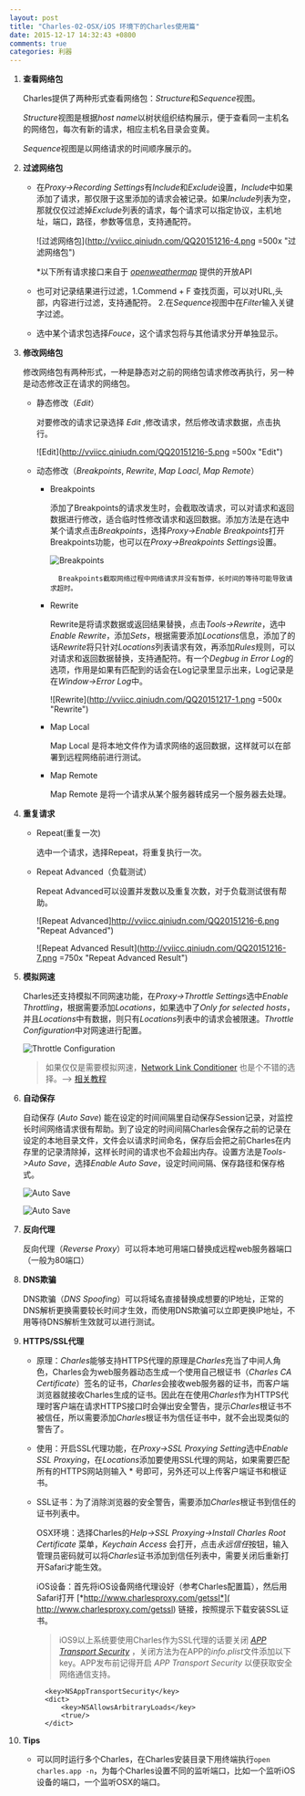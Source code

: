 ```yaml
---
layout: post
title: "Charles-02-OSX/iOS 环境下的Charles使用篇"
date: 2015-12-17 14:32:43 +0800
comments: true
categories: 利器
---
```

1. **查看网络包**

	 Charles提供了两种形式查看网络包：*Structure*和*Sequence*视图。
	
	*Structure*视图是根据*host name*以树状组织结构展示，便于查看同一主机名的网络包，每次有新的请求，相应主机名目录会变黄。
		
	*Sequence*视图是以网络请求的时间顺序展示的。
	
2. **过滤网络包**

	* 在*Proxy->Recording Settings*有*Include*和*Exclude*设置，*Include*中如果添加了请求，那仅限于这里添加的请求会被记录。如果*Include*列表为空，那就仅仅过滤掉*Exclude*列表的请求，每个请求可以指定协议，主机地址，端口，路径，参数等信息，支持通配符。
	
		![过滤网络包](http://vviicc.qiniudn.com/QQ20151216-4.png =500x "过滤网络包")
		
		*以下所有请求接口来自于 [*openweathermap*](http://openweathermap.org/ "openweathermap") 提供的开放API 
		
	* 也可对记录结果进行过滤，1.Commend + F 查找页面，可以对URL,头部，内容进行过滤，支持通配符。 2.在*Sequence*视图中在*Filter*输入关键字过滤。
	
	* 选中某个请求包选择*Fouce*，这个请求包将与其他请求分开单独显示。
	
3. **修改网络包**

	修改网络包有两种形式，一种是静态对之前的网络包请求修改再执行，另一种是动态修改正在请求的网络包。
	
	* 静态修改（*Edit*）
	
		对要修改的请求记录选择 *Edit* ,修改请求，然后修改请求数据，点击执行。
		
		![Edit](http://vviicc.qiniudn.com/QQ20151216-5.png =500x "Edit")
		
	* 动态修改（*Breakpoints*, *Rewrite*, *Map Loacl*, *Map Remote*）
	
		* Breakpoints
		
			添加了Breakpoints的请求发生时，会截取改请求，可以对请求和返回数据进行修改，适合临时性修改请求和返回数据。添加方法是在选中某个请求点击*Breakpoints*，选择*Proxy->Enable Breakpoints*打开Breakpoints功能，也可以在*Proxy->Breakpoints Settings*设置。
			
			![Breakpoints](http://vviicc.qiniudn.com/QQ20151216-8.png "Breakpoints")
				
				Breakpoints截取网络过程中网络请求并没有暂停，长时间的等待可能导致请求超时。
			
		* Rewrite
		
			Rewrite是将请求数据或返回结果替换，点击*Tools->Rewrite*，选中*Enable Rewrite*，添加*Sets*，根据需要添加*Locations*信息，添加了的话*Rewrite*将只针对*Locations*列表请求有效，再添加*Rules*规则，可以对请求和返回数据替换，支持通配符。有一个*Degbug in Error Log*的选项，作用是如果有匹配到的话会在Log记录里显示出来，Log记录是在*Window->Error Log*中。
			
			![Rewrite](http://vviicc.qiniudn.com/QQ20151217-1.png =500x "Rewrite")
			
		* Map Local
		
			Map Local 是将本地文件作为请求网络的返回数据，这样就可以在部署到远程网络前进行测试。
			
		* Map Remote
		
			Map Remote 是将一个请求从某个服务器转成另一个服务器去处理。
			
4. **重复请求**

	* Repeat(重复一次)
		
		选中一个请求，选择Repeat，将重复执行一次。
			
	* Repeat Advanced（负载测试）
	
		Repeat Advanced可以设置并发数以及重复次数，对于负载测试很有帮助。
		
		![Repeat Advanced]http://vviicc.qiniudn.com/QQ20151216-6.png "Repeat Advanced") 
		
		![Repeat Advanced Result](http://vviicc.qiniudn.com/QQ20151216-7.png =750x "Repeat Advanced Result")
	
5. **模拟网速**

	Charles还支持模拟不同网速功能，在*Proxy->Throttle Settings*选中*Enable Throttling*，根据需要添加*Locations*，如果选中了*Only for selected hosts*，并且*Locations*中有数据，则只有*Locations*列表中的请求会被限速。*Throttle Configuration*中对网速进行配置。
	
	![Throttle Configuration](http://vviicc.qiniudn.com/QQ20151217-2.png "Throttle Configuration")
	
	> 如果仅仅是需要模拟网速，[Network Link Conditioner](https://developer.apple.com/downloads/index.action?q=Hardware%20IO%20Tools) 也是个不错的选择。--> [相关教程](http://nshipster.com/network-link-conditioner/)
	
6. **自动保存**

	自动保存 (*Auto Save*) 能在设定的时间间隔里自动保存Session记录，对监控长时间网络请求很有帮助。到了设定的时间间隔Charles会保存之前的记录在设定的本地目录文件，文件会以请求时间命名，保存后会把之前Charles在内存里的记录清除掉，这样长时间的请求也不会超出内存。设置方法是*Tools->Auto Save*，选择*Enable Auto Save*，设定时间间隔、保存路径和保存格式。
	
	![Auto Save](http://vviicc.qiniudn.com/QQ20151217-4.png "Auto Save")
	
	![Auto Save](http://vviicc.qiniudn.com/QQ20151217-5.png "Auto Save")
	
7. **反向代理**

	反向代理（*Reverse Proxy*）可以将本地可用端口替换成远程web服务器端口（一般为80端口）
	
8. **DNS欺骗**

	DNS欺骗（*DNS Spoofing*）可以将域名直接替换成想要的IP地址，正常的DNS解析更换需要较长时间才生效，而使用DNS欺骗可以立即更换IP地址，不用等待DNS解析生效就可以进行测试。

9. **HTTPS/SSL代理**
	
	* 原理：*Charles*能够支持HTTPS代理的原理是*Charles*充当了中间人角色，Charles会为web服务器动态生成一个使用自己根证书（*Charles CA Certificate*）签名的证书，*Charles*会接收web服务器的证书，而客户端浏览器就接收Charles生成的证书。因此在在使用*Charles*作为HTTPS代理时客户端在请求HTTPS接口时会弹出安全警告，提示*Charles*根证书不被信任，所以需要添加*Charles*根证书为信任证书中，就不会出现类似的警告了。
	
	* 使用：开启SSL代理功能，在*Proxy->SSL Proxying Setting*选中*Enable SSL Proxying*，在*Locations*添加要使用SSL代理的网站，如果需要匹配所有的HTTPS网站则输入 * 号即可，另外还可以上传客户端证书和根证书。
	
	* SSL证书：为了消除浏览器的安全警告，需要添加*Charles*根证书到信任的证书列表中。
	
		OSX环境：选择Charles的*Help->SSL Proxying->Install Charles Root Certificate* 菜单，*Keychain Access* 会打开，点击*永远信任*按钮，输入管理员密码就可以将*Charles*证书添加到信任列表中，需要关闭后重新打开Safari才能生效。
		
		iOS设备：首先将iOS设备网络代理设好（参考Charles配置篇），然后用Safari打开 [*http://www.charlesproxy.com/getssl*]( http://www.charlesproxy.com/getssl) 链接，按照提示下载安装SSL证书。
		
		> iOS9以上系统要使用Charles作为SSL代理的话要关闭 *[APP Transport Security](https://developer.apple.com/library/prerelease/mac/technotes/App-Transport-Security-Technote/index.html)* ，关闭方法为在APP的*info.plist*文件添加以下key。APP发布前记得开启 *APP Transport Security* 以便获取安全网络通信支持。
		
			<key>NSAppTransportSecurity</key>
			<dict>
  				<key>NSAllowsArbitraryLoads</key>
  				<true/>
			</dict>

10. **Tips**

	* 可以同时运行多个Charles，在Charles安装目录下用终端执行```open charles.app -n```，为每个Charles设置不同的监听端口，比如一个监听iOS设备的端口，一个监听OSX的端口。

	








		
